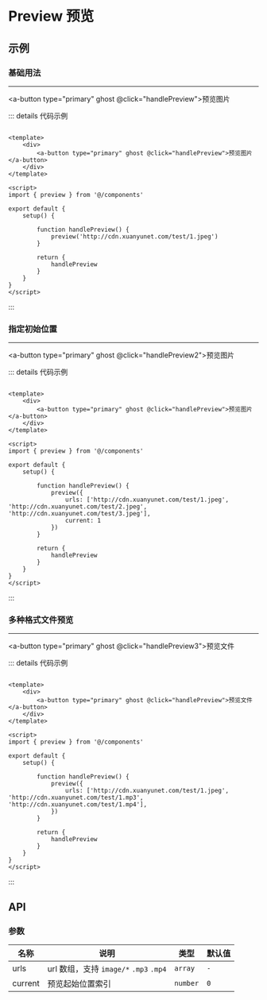 # Preview 预览

## 示例

### 基础用法
---
<a-button type="primary" ghost @click="handlePreview">预览图片</a-button>

::: details 代码示例

```vue

<template>
    <div>
        <a-button type="primary" ghost @click="handlePreview">预览图片</a-button>
    </div>
</template>

<script>
import { preview } from '@/components'

export default {
    setup() {

        function handlePreview() {
            preview('http://cdn.xuanyunet.com/test/1.jpeg')
        }

        return {
            handlePreview
        }
    }
}
</script>
```

:::

### 指定初始位置
---
<a-button type="primary" ghost @click="handlePreview2">预览图片</a-button>

::: details 代码示例

```vue

<template>
    <div>
        <a-button type="primary" ghost @click="handlePreview">预览图片</a-button>
    </div>
</template>

<script>
import { preview } from '@/components'

export default {
    setup() {

        function handlePreview() {
            preview({
                urls: ['http://cdn.xuanyunet.com/test/1.jpeg', 'http://cdn.xuanyunet.com/test/2.jpeg', 'http://cdn.xuanyunet.com/test/3.jpeg'],
                current: 1
            })
        }

        return {
            handlePreview
        }
    }
}
</script>
```

:::

### 多种格式文件预览
---
<a-button type="primary" ghost @click="handlePreview3">预览文件</a-button>

::: details 代码示例

```vue

<template>
    <div>
        <a-button type="primary" ghost @click="handlePreview">预览文件</a-button>
    </div>
</template>

<script>
import { preview } from '@/components'

export default {
    setup() {

        function handlePreview() {
            preview({
                urls: ['http://cdn.xuanyunet.com/test/1.jpeg', 'http://cdn.xuanyunet.com/test/1.mp3', 'http://cdn.xuanyunet.com/test/1.mp4'],
            })
        }

        return {
            handlePreview
        }
    }
}
</script>
```

:::

## API

### 参数

| 名称      | 说明                                | 类型       | 默认值 |
|---------|-----------------------------------|----------|-----|
| urls    | url 数组，支持 `image/*` `.mp3` `.mp4` | `array`  | `-` |
| current | 预览起始位置索引                          | `number` | `0` |

<script setup>
import preview from '@/components/Preview';

function handlePreview(){
    preview('http://cdn.xuanyunet.com/test/1.jpeg')
}

function handlePreview2(){
    preview({
        urls: ['http://cdn.xuanyunet.com/test/1.jpeg', 'http://cdn.xuanyunet.com/test/2.jpeg', 'http://cdn.xuanyunet.com/test/3.jpeg'],
        current: 1
    })
}

function handlePreview3(){
    preview({
        urls: ['http://cdn.xuanyunet.com/test/1.jpeg', 'http://cdn.xuanyunet.com/test/1.mp3', 'http://cdn.xuanyunet.com/test/1.mp4'],
    })
}
</script>
